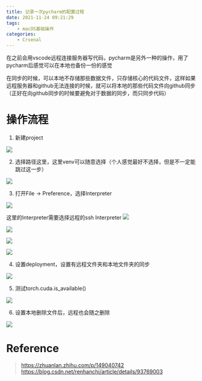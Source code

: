 ```yaml
---
title: 记录一次pycharm的配置过程
date: 2021-11-24 09:21:29
tags:
    - macOS基础操作
categories:
	- Crsenal
---
```


在之前会用vscode远程连接服务器写代码，pycharm是另外一种的操作，用了pycharm后感觉可以在本地也备份一份的感觉

在同步的时候，可以本地不存储那些数据文件，只存储核心的代码文件，这样如果远程服务器和github无法连接的时候，就可以将本地的那些代码文件向github同步（正好在向github同步的时候要避免对于数据的同步，而只同步代码）

<!--more-->
# 操作流程

1. 新建project

![](http://yixuan004.oss-cn-hangzhou.aliyuncs.com/img/2021-11-24-22-57-01.png)

2. 选择路径这里，这里venv可以随意选择（个人感觉最好不选择，但是不一定能跳过这一步）

![](http://yixuan004.oss-cn-hangzhou.aliyuncs.com/img/2021-11-24-22-58-37.png)

3. 打开File -> Preference，选择Interpreter

![](http://yixuan004.oss-cn-hangzhou.aliyuncs.com/img/2021-11-24-23-00-48.png)

这里的Interpreter需要选择远程的ssh Interpreter
![](http://yixuan004.oss-cn-hangzhou.aliyuncs.com/img/2021-11-24-23-01-51.png)

![](http://yixuan004.oss-cn-hangzhou.aliyuncs.com/img/2021-11-24-23-05-04.png)

![](http://yixuan004.oss-cn-hangzhou.aliyuncs.com/img/2021-11-24-23-05-14.png)

![](http://yixuan004.oss-cn-hangzhou.aliyuncs.com/img/2021-11-24-23-05-57.png)

4. 设置deployment，设置有远程文件夹和本地文件夹的同步

![](http://yixuan004.oss-cn-hangzhou.aliyuncs.com/img/2021-11-24-23-09-45.png)

5. 测试torch.cuda.is_available()

![](http://yixuan004.oss-cn-hangzhou.aliyuncs.com/img/2021-11-24-23-10-41.png)

6. 设置本地删除文件后，远程也会随之删除

![](http://yixuan004.oss-cn-hangzhou.aliyuncs.com/img/2021-11-24-23-12-10.png)

# Reference

> https://zhuanlan.zhihu.com/p/149040742
> https://blog.csdn.net/renhanchi/article/details/93769003
